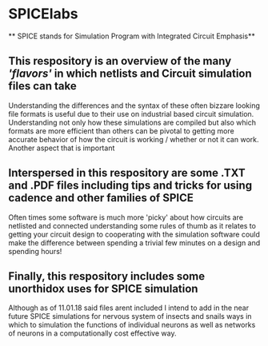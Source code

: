 # SPICElabs
** SPICE stands for Simulation Program with Integrated Circuit Emphasis**
## This respository is an overview of the many *'flavors'* in which netlists and Circuit simulation files can take 
Understanding the differences and the syntax of these often bizzare looking file formats is useful due to their use on industrial based circuit simulation.  Understanding not only how these simulations are compiled but also which formats are more efficient than others can be pivotal to getting more accurate behavior of how the circuit is working / whether or not it can work. Another aspect that is important 

## Interspersed in this respository are some .TXT and .PDF files including tips and tricks for using cadence and other families of SPICE
Often times some software is much more 'picky' about how circuits are netlisted and connected understanding some rules of thumb as it relates to getting your circuit design to cooperating with the simulation software could make the difference between spending a trivial few minutes on a design and spending hours!

## Finally, this respository includes some unorthidox uses for SPICE simulation 
Although as of 11.01.18 said files arent included I intend to add in the near future SPICE simulations for nervous system of insects and snails ways in which to simulation the functions of individual neurons as well as networks of neurons in a computationally  cost effective way.
